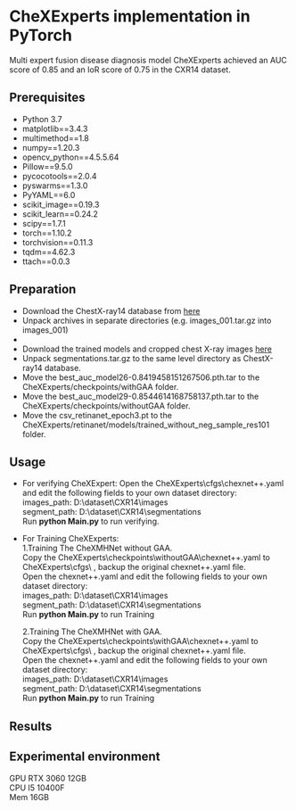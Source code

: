 # CheXExperts implementation in PyTorch

Multi expert fusion disease diagnosis model CheXExperts achieved an AUC score of 0.85 and an IoR score of 0.75 in the CXR14 dataset.

## Prerequisites
* Python 3.7
* matplotlib==3.4.3
* multimethod==1.8
* numpy==1.20.3
* opencv_python==4.5.5.64
* Pillow==9.5.0
* pycocotools==2.0.4
* pyswarms==1.3.0
* PyYAML==6.0
* scikit_image==0.19.3
* scikit_learn==0.24.2
* scipy==1.7.1
* torch==1.10.2
* torchvision==0.11.3
* tqdm==4.62.3
* ttach==0.0.3

## Preparation
* Download the ChestX-ray14 database from [here](https://nihcc.app.box.com/v/ChestXray-NIHCC/folder/37178474737)
* Unpack archives in separate directories (e.g. images_001.tar.gz into images_001)
* 
* Download the trained models and cropped chest X-ray images [here]([https://nihcc.app.box.com/v/ChestXray-NIHCC/folder/37178474737](https://drive.google.com/drive/folders/1sq13RkeoeRE8n7uibaEMDncz9wG8JZ4u))
* Unpack segmentations.tar.gz to the same level directory as ChestX-ray14 database.
* Move the best_auc_model26-0.8419458151267506.pth.tar to the CheXExperts/checkpoints/withGAA folder.
* Move the best_auc_model29-0.8544614168758137.pth.tar to the CheXExperts/checkpoints/withoutGAA folder.
* Move the csv_retinanet_epoch3.pt to the CheXExperts/retinanet/models/trained_without_neg_sample_res101 folder.

## Usage
* For verifying CheXExpert:
   Open the CheXExperts\cfgs\chexnet++.yaml and edit the following fields to your own dataset directory:  
   images_path: D:\dataset\CXR14\images  
   segment_path: D:\dataset\CXR14\segmentations  
   Run **python Main.py** to run verifying.  

* For Training CheXExperts:  
   1.Training The CheXMHNet without GAA.  
     Copy the CheXExperts\checkpoints\withoutGAA\chexnet++.yaml to CheXExperts\cfgs\ , backup the original chexnet++.yaml file.  
     Open the chexnet++.yaml and edit the following fields to your own dataset directory:  
     images_path: D:\dataset\CXR14\images  
     segment_path: D:\dataset\CXR14\segmentations  
     Run **python Main.py** to run Training  
     
   2.Training The CheXMHNet with GAA.  
     Copy the CheXExperts\checkpoints\withGAA\chexnet++.yaml to CheXExperts\cfgs\ , backup the original chexnet++.yaml file.  
     Open the chexnet++.yaml and edit the following fields to your own dataset directory:  
     images_path: D:\dataset\CXR14\images  
     segment_path: D:\dataset\CXR14\segmentations  
     Run **python Main.py** to run Training  


## Results


## Experimental environment
GPU RTX 3060 12GB  
CPU I5 10400F  
Mem 16GB  


